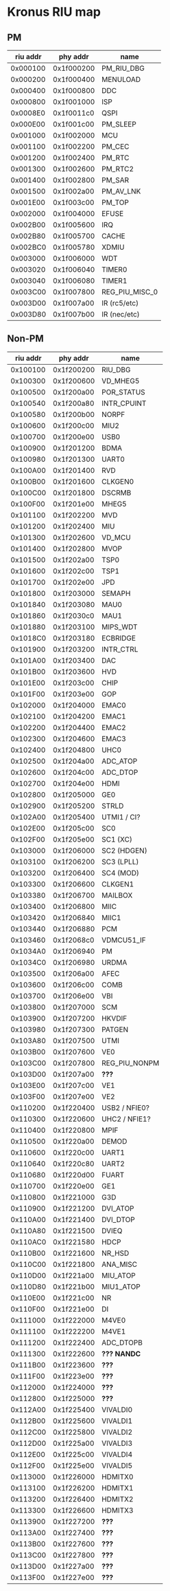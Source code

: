 # Kronus RIU map

## PM
| riu addr |  phy addr  |             name              |
|----------|------------|-------------------------------|
| 0x000100 | 0x1f000200 | PM_RIU_DBG                    |
| 0x000200 | 0x1f000400 | MENULOAD                      |
| 0x000400 | 0x1f000800 | DDC                           |
| 0x000800 | 0x1f001000 | ISP                           |
| 0x0008E0 | 0x1f0011c0 | QSPI                          |
| 0x000E00 | 0x1f001c00 | PM_SLEEP                      |
| 0x001000 | 0x1f002000 | MCU                           |
| 0x001100 | 0x1f002200 | PM_CEC                        |
| 0x001200 | 0x1f002400 | PM_RTC                        |
| 0x001300 | 0x1f002600 | PM_RTC2                       |
| 0x001400 | 0x1f002800 | PM_SAR                        |
| 0x001500 | 0x1f002a00 | PM_AV_LNK                     |
| 0x001E00 | 0x1f003c00 | PM_TOP                        |
| 0x002000 | 0x1f004000 | EFUSE                         |
| 0x002B00 | 0x1f005600 | IRQ                           |
| 0x002B80 | 0x1f005700 | CACHE                         |
| 0x002BC0 | 0x1f005780 | XDMIU                         |
| 0x003000 | 0x1f006000 | WDT                           |
| 0x003020 | 0x1f006040 | TIMER0                        |
| 0x003040 | 0x1f006080 | TIMER1                        |
| 0x003C00 | 0x1f007800 | REG_PIU_MISC_0                |
| 0x003D00 | 0x1f007a00 | IR (rc5/etc)                  |
| 0x003D80 | 0x1f007b00 | IR (nec/etc)                  |

## Non-PM
| riu addr |  phy addr  |             name              |
|----------|------------|-------------------------------|
| 0x100100 | 0x1f200200 | RIU_DBG                       |
| 0x100300 | 0x1f200600 | VD_MHEG5                      |
| 0x100500 | 0x1f200a00 | POR_STATUS                    |
| 0x100540 | 0x1f200a80 | INTR_CPUINT                   |
| 0x100580 | 0x1f200b00 | NORPF                         |
| 0x100600 | 0x1f200c00 | MIU2                          |
| 0x100700 | 0x1f200e00 | USB0                          |
| 0x100900 | 0x1f201200 | BDMA                          |
| 0x100980 | 0x1f201300 | UART0                         |
| 0x100A00 | 0x1f201400 | RVD                           |
| 0x100B00 | 0x1f201600 | CLKGEN0                       |
| 0x100C00 | 0x1f201800 | DSCRMB                        |
| 0x100F00 | 0x1f201e00 | MHEG5                         |
| 0x101100 | 0x1f202200 | MVD                           |
| 0x101200 | 0x1f202400 | MIU                           |
| 0x101300 | 0x1f202600 | VD_MCU                        |
| 0x101400 | 0x1f202800 | MVOP                          |
| 0x101500 | 0x1f202a00 | TSP0                          |
| 0x101600 | 0x1f202c00 | TSP1                          |
| 0x101700 | 0x1f202e00 | JPD                           |
| 0x101800 | 0x1f203000 | SEMAPH                        |
| 0x101840 | 0x1f203080 | MAU0                          |
| 0x101860 | 0x1f2030c0 | MAU1                          |
| 0x101880 | 0x1f203100 | MIPS_WDT                      |
| 0x1018C0 | 0x1f203180 | ECBRIDGE                      |
| 0x101900 | 0x1f203200 | INTR_CTRL                     |
| 0x101A00 | 0x1f203400 | DAC                           |
| 0x101B00 | 0x1f203600 | HVD                           |
| 0x101E00 | 0x1f203c00 | CHIP                          |
| 0x101F00 | 0x1f203e00 | GOP                           |
| 0x102000 | 0x1f204000 | EMAC0                         |
| 0x102100 | 0x1f204200 | EMAC1                         |
| 0x102200 | 0x1f204400 | EMAC2                         |
| 0x102300 | 0x1f204600 | EMAC3                         |
| 0x102400 | 0x1f204800 | UHC0                          |
| 0x102500 | 0x1f204a00 | ADC_ATOP                      |
| 0x102600 | 0x1f204c00 | ADC_DTOP                      |
| 0x102700 | 0x1f204e00 | HDMI                          |
| 0x102800 | 0x1f205000 | GE0                           |
| 0x102900 | 0x1f205200 | STRLD                         |
| 0x102A00 | 0x1f205400 | UTMI1 / CI?                   |
| 0x102E00 | 0x1f205c00 | SC0                           |
| 0x102F00 | 0x1f205e00 | SC1 (XC)                      |
| 0x103000 | 0x1f206000 | SC2 (HDGEN)                   |
| 0x103100 | 0x1f206200 | SC3 (LPLL)                    |
| 0x103200 | 0x1f206400 | SC4 (MOD)                     |
| 0x103300 | 0x1f206600 | CLKGEN1                       |
| 0x103380 | 0x1f206700 | MAILBOX                       |
| 0x103400 | 0x1f206800 | MIIC                          |
| 0x103420 | 0x1f206840 | MIIC1                         |
| 0x103440 | 0x1f206880 | PCM                           |
| 0x103460 | 0x1f2068c0 | VDMCU51_IF                    |
| 0x1034A0 | 0x1f206940 | PM                            |
| 0x1034C0 | 0x1f206980 | URDMA                         |
| 0x103500 | 0x1f206a00 | AFEC                          |
| 0x103600 | 0x1f206c00 | COMB                          |
| 0x103700 | 0x1f206e00 | VBI                           |
| 0x103800 | 0x1f207000 | SCM                           |
| 0x103900 | 0x1f207200 | HKVDIF                        |
| 0x103980 | 0x1f207300 | PATGEN                        |
| 0x103A80 | 0x1f207500 | UTMI                          |
| 0x103B00 | 0x1f207600 | VE0                           |
| 0x103C00 | 0x1f207800 | REG_PIU_NONPM                 |
| 0x103D00 | 0x1f207a00 | **???**                       |
| 0x103E00 | 0x1f207c00 | VE1                           |
| 0x103F00 | 0x1f207e00 | VE2                           |
| 0x110200 | 0x1f220400 | USB2 / NFIE0?                 |
| 0x110300 | 0x1f220600 | UHC2 / NFIE1?                 |
| 0x110400 | 0x1f220800 | MPIF                          |
| 0x110500 | 0x1f220a00 | DEMOD                         |
| 0x110600 | 0x1f220c00 | UART1                         |
| 0x110640 | 0x1f220c80 | UART2                         |
| 0x110680 | 0x1f220d00 | FUART                         |
| 0x110700 | 0x1f220e00 | GE1                           |
| 0x110800 | 0x1f221000 | G3D                           |
| 0x110900 | 0x1f221200 | DVI_ATOP                      |
| 0x110A00 | 0x1f221400 | DVI_DTOP                      |
| 0x110A80 | 0x1f221500 | DVIEQ                         |
| 0x110AC0 | 0x1f221580 | HDCP                          |
| 0x110B00 | 0x1f221600 | NR_HSD                        |
| 0x110C00 | 0x1f221800 | ANA_MISC                      |
| 0x110D00 | 0x1f221a00 | MIU_ATOP                      |
| 0x110D80 | 0x1f221b00 | MIU1_ATOP                     |
| 0x110E00 | 0x1f221c00 | NR                            |
| 0x110F00 | 0x1f221e00 | DI                            |
| 0x111000 | 0x1f222000 | M4VE0                         |
| 0x111100 | 0x1f222200 | M4VE1                         |
| 0x111200 | 0x1f222400 | ADC_DTOPB                     |
| 0x111300 | 0x1f222600 | **??? NANDC**                 |
| 0x111B00 | 0x1f223600 | **???**                       |
| 0x111F00 | 0x1f223e00 | **???**                       |
| 0x112000 | 0x1f224000 | **???**                       |
| 0x112800 | 0x1f225000 | **???**                       |
| 0x112A00 | 0x1f225400 | VIVALDI0                      |
| 0x112B00 | 0x1f225600 | VIVALDI1                      |
| 0x112C00 | 0x1f225800 | VIVALDI2                      |
| 0x112D00 | 0x1f225a00 | VIVALDI3                      |
| 0x112E00 | 0x1f225c00 | VIVALDI4                      |
| 0x112F00 | 0x1f225e00 | VIVALDI5                      |
| 0x113000 | 0x1f226000 | HDMITX0                       |
| 0x113100 | 0x1f226200 | HDMITX1                       |
| 0x113200 | 0x1f226400 | HDMITX2                       |
| 0x113300 | 0x1f226600 | HDMITX3                       |
| 0x113900 | 0x1f227200 | **???**                       |
| 0x113A00 | 0x1f227400 | **???**                       |
| 0x113B00 | 0x1f227600 | **???**                       |
| 0x113C00 | 0x1f227800 | **???**                       |
| 0x113D00 | 0x1f227a00 | **???**                       |
| 0x113F00 | 0x1f227e00 | **???**                       |
